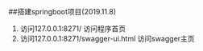 ##搭建springboot项目(2019.11.8)
1. 访问127.0.0.1:8271/ 访问程序首页 
2. 访问127.0.0.1:8271/swagger-ui.html 访问swagger主页